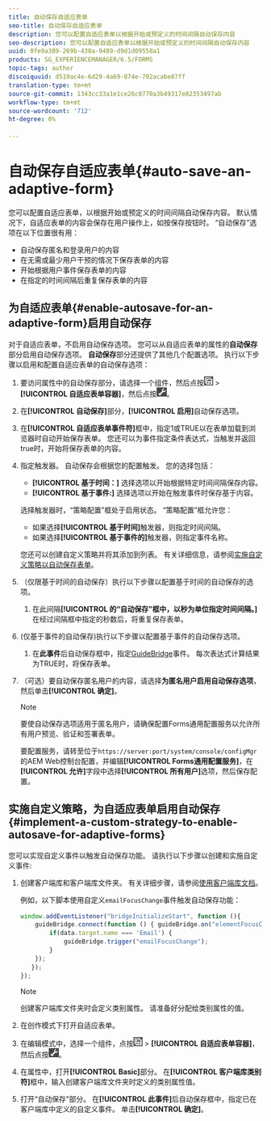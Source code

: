 ```yaml
---
title: 自动保存自适应表单
seo-title: 自动保存自适应表单
description: 您可以配置自适应表单以根据开始或预定义的时间间隔自动保存内容
seo-description: 您可以配置自适应表单以根据开始或预定义的时间间隔自动保存内容
uuid: 0fe9a389-269b-438a-9489-d9d1d09558a1
products: SG_EXPERIENCEMANAGER/6.5/FORMS
topic-tags: author
discoiquuid: d519ac4e-6d29-4a69-874e-792acabe87ff
translation-type: tm+mt
source-git-commit: 1343cc33a1e1ce26c0770a3b49317e82353497ab
workflow-type: tm+mt
source-wordcount: '712'
ht-degree: 0%

---
```



# 自动保存自适应表单{#auto-save-an-adaptive-form}

您可以配置自适应表单，以根据开始或预定义的时间间隔自动保存内容。 默认情况下，自适应表单的内容会保存在用户操作上，如按保存按钮时。 “自动保存”选项在以下位置很有用：

* 自动保存匿名和登录用户的内容
* 在无需或最少用户干预的情况下保存表单的内容
* 开始根据用户事件保存表单的内容
* 在指定的时间间隔后重复保存表单的内容

## 为自适应表单{#enable-autosave-for-an-adaptive-form}启用自动保存

对于自适应表单，不启用自动保存选项。 您可以从自适应表单的属性的&#x200B;**自动保存**&#x200B;部分启用自动保存选项。 **自动保存**&#x200B;部分还提供了其他几个配置选项。 执行以下步骤以启用和配置自适应表单的自动保存选项：

1. 要访问属性中的自动保存部分，请选择一个组件，然后点按![字段级别](assets/field-level.png) > **[!UICONTROL 自适应表单容器]**，然后点按![cmppr](assets/cmppr.png)。
1. 在&#x200B;**[!UICONTROL 自动保存]**&#x200B;部分，**[!UICONTROL 启用]**&#x200B;自动保存选项。
1. 在&#x200B;**[!UICONTROL 自适应表单事件符]**&#x200B;框中，指定1或TRUE以在表单加载到浏览器时自动开始保存表单。 您还可以为事件指定条件表达式，当触发并返回true时，开始将保存表单的内容。
1. 指定触发器。 自动保存会根据您的配置触发。 您的选择包括：

   * **[!UICONTROL 基于时间：]** 选择选项以开始根据特定时间间隔保存内容。
   * **[!UICONTROL 基于事件:]** 选择选项以开始在触发事件时保存基于内容。

   选择触发器时，“策略配置”框处于启用状态。 “策略配置”框允许您：

   * 如果选择&#x200B;**[!UICONTROL 基于时间]**&#x200B;触发器，则指定时间间隔。
   * 如果选择&#x200B;**[!UICONTROL 基于事件的]**&#x200B;触发器，则指定事件名称。

   您还可以创建自定义策略并将其添加到列表。 有关详细信息，请参阅[实施自定义策略以自动保存表单](/help/forms/using/auto-save-an-adaptive-form.md#p-implement-a-custom-strategy-to-enable-autosave-for-adaptive-forms-p)。

1. （仅限基于时间的自动保存）执行以下步骤以配置基于时间的自动保存的选项。

   1. 在此间隔&#x200B;**[!UICONTROL 的“自动保存”框中，以秒为单位指定时间间隔。]**&#x200B;在经过间隔框中指定的秒数后，将重复保存表单。

1. (仅基于事件的自动保存)执行以下步骤以配置基于事件的自动保存选项。

   1. 在&#x200B;**此事件**&#x200B;后自动保存框中，指定[GuideBridge](https://helpx.adobe.com/aem-forms/6/javascript-api/GuideBridge.html)事件。 每次表达式计算结果为TRUE时，将保存表单。

1. （可选）要自动保存匿名用户的内容，请选择&#x200B;**为匿名用户启用自动保存选项**，然后单击&#x200B;**[!UICONTROL 确定]**。

   >[!NOTE]
   >
   >要使自动保存选项适用于匿名用户，请确保配置Forms通用配置服务以允许所有用户预览、验证和签署表单。
   >
   >要配置服务，请转至位于`https://server:port/system/console/configMgr`的AEM Web控制台配置，并编辑&#x200B;**[!UICONTROL Forms通用配置服务]**，在&#x200B;**[!UICONTROL 允许]**&#x200B;字段中选择&#x200B;**[!UICONTROL 所有用户]**&#x200B;选项，然后保存配置。

## 实施自定义策略，为自适应表单启用自动保存{#implement-a-custom-strategy-to-enable-autosave-for-adaptive-forms}

您可以实现自定义事件以触发自动保存功能。 请执行以下步骤以创建和实施自定义事件:

1. 创建客户端库和客户端库文件夹。 有关详细步骤，请参阅[使用客户端库文档](/help/sites-developing/clientlibs.md)。

   例如，以下脚本使用自定义`emailFocusChange`事件触发自动保存功能：

   ```javascript
   window.addEventListener("bridgeInitializeStart", function (){
       guideBridge.connect(function () { guideBridge.on("elementFocusChanged", function (event,data) {
           if(data.target.name === 'Email') {
               guideBridge.trigger("emailFocusChange");
           }
       });
      });
   });
   ```

   >[!NOTE]
   >
   >创建客户端库文件夹时会定义类别属性。 请准备好分配给类别属性的值。

1. 在创作模式下打开自适应表单。

1. 在编辑模式中，选择一个组件，点按![字段级别](assets/field-level.png) > **[!UICONTROL 自适应表单容器]**，然后点按![cmpr](assets/cmppr.png)。
1. 在属性中，打开&#x200B;**[!UICONTROL Basic]**&#x200B;部分。 在&#x200B;**[!UICONTROL 客户端库类别符]**&#x200B;框中，输入创建客户端库文件夹时定义的类别属性值。
1. 打开“自动保存”部分。 在&#x200B;**[!UICONTROL 此事件]**&#x200B;后自动保存框中，指定已在客户端库中定义的自定义事件。 单击&#x200B;**[!UICONTROL 确定]**。

